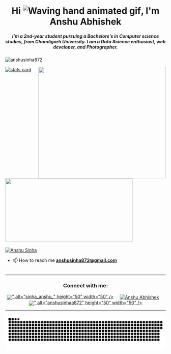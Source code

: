 <h1 align="center">Hi <img src="https://raw.githubusercontent.com/nixin72/nixin72/master/wave.gif" 
         alt="Waving hand animated gif"
         height="45"
         width="45" />, I'm Anshu Abhishek</h1>
<h5 align="center">
I’m a 2nd-year student pursuing a Bachelors’s in Computer science studies, from Chandigarh University. I am a Data Science enthusiast, web developer, and Photographer. 
</h5>
<p align="left"> <img src="https://komarev.com/ghpvc/?username=anshusinha872&label=Profile%20views&color=0e75b6&style=flat" alt="anshusinha872" /> </p>
<p>
<a align= "center" href="https://github.com/anshusinha872">
<img alt= "stats card" height="200px" width="400" src="https://github-readme-streak-stats.herokuapp.com/?user=anshusinha872&theme=radical">
<img align="right" height="350" width="400" src="https://cdn.dribbble.com/users/2238041/screenshots/4763918/working.gif" /> </a>
</p>
<img height="200px" width="400" src="https://github-readme-stats.vercel.app/api?username=anshusinha872&count_private=true&theme=radical&show_icons=true" />

<p align="left"> <a href="https://github.com/anshusinha872" target="blank"><img src="https://img.shields.io/github/followers/anshusinha872?style=social" alt="Anshu Sinha" /></a> </p>

- 📫 How to reach me **anshusinha872@gmail.com**
<br><br>
<hr>

<h3 align="center">Connect with me:</h3>
<p align="center">
<a href="https://www.instagram.com/sinha_anshu_/" target="blank"><img align="center" src="<img src="https://img.icons8.com/cute-clipart/50/000000/instagram-new.png"/>" alt="sinha_anshu_" height="50" width="50" /></a> &nbsp;&nbsp;&nbsp;
<a href="https://www.linkedin.com/in/anshu-abhishek-3b8195200/" target="blank"><img align="center" src="https://img.icons8.com/cute-clipart/64/000000/linkedin.png" alt="Anshu Abhishek" height="50" width="50" /></a>&nbsp;&nbsp;&nbsp;&nbsp;
<a href="https://www.hackerrank.com/anshusinha872" target="blank"><img align="center" src="<img src="https://img.icons8.com/windows/32/000000/hackerrank.png"/>" alt="anshusinhaa872" height="50" width="50" /></a>
</p>

<hr>

<p align="center">
  <img src="https://github.com/anshusinha872/raw/blob/main/github-user-contribution.svg" alt="snake"></center>
</p>
